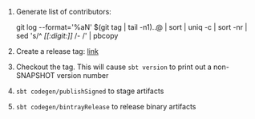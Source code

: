 1. Generate list of contributors:

    git log --format='%aN' $(git tag | tail -n1)..@ | sort | uniq -c | sort -nr | sed 's/^ *[[:digit:]]* /- /' | pbcopy

2. Create a release tag: [link](https://github.com/twilio/guardrail/releases)

3. Checkout the tag. This will cause `sbt version` to print out a non-SNAPSHOT version number

4. `sbt codegen/publishSigned` to stage artifacts

5. `sbt codegen/bintrayRelease` to release binary artifacts
